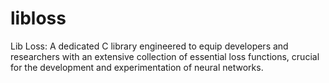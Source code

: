 # libloss
Lib Loss: A dedicated C library engineered to equip developers and researchers with an extensive collection of essential loss functions, crucial for the development and experimentation of neural networks.
